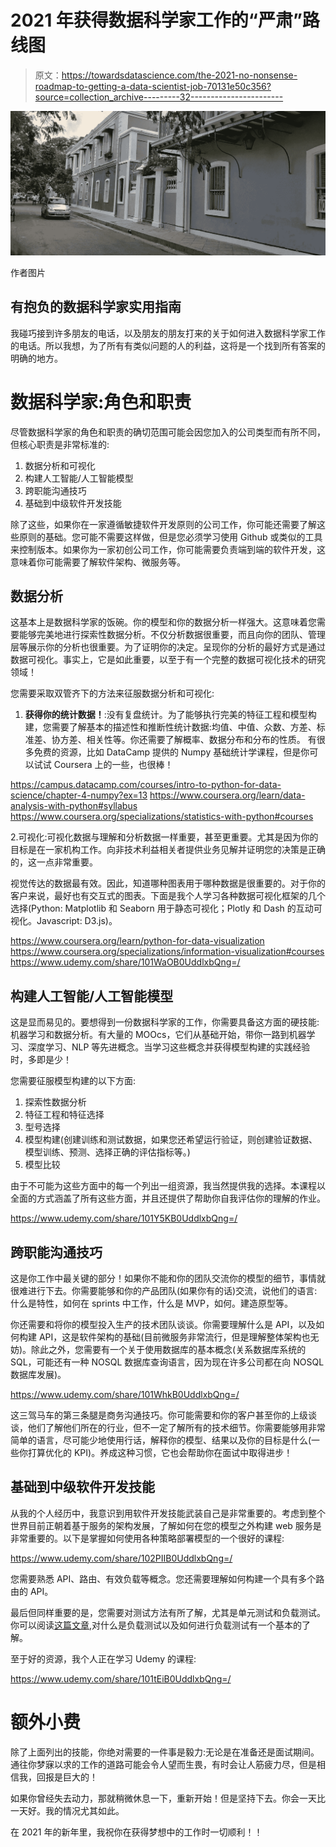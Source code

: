 # 2021 年获得数据科学家工作的“严肃”路线图

> 原文：<https://towardsdatascience.com/the-2021-no-nonsense-roadmap-to-getting-a-data-scientist-job-70131e50c356?source=collection_archive---------32----------------------->

![](img/259a44c1c0822d554d0760fd88599fdc.png)

作者图片

## 有抱负的数据科学家实用指南

我碰巧接到许多朋友的电话，以及朋友的朋友打来的关于如何进入数据科学家工作的电话。所以我想，为了所有有类似问题的人的利益，这将是一个找到所有答案的明确的地方。

# 数据科学家:角色和职责

尽管数据科学家的角色和职责的确切范围可能会因您加入的公司类型而有所不同，但核心职责是非常标准的:

1.  数据分析和可视化
2.  构建人工智能/人工智能模型
3.  跨职能沟通技巧
4.  基础到中级软件开发技能

除了这些，如果你在一家遵循敏捷软件开发原则的公司工作，你可能还需要了解这些原则的基础。您可能不需要这样做，但是您必须学习使用 Github 或类似的工具来控制版本。如果你为一家初创公司工作，你可能需要负责端到端的软件开发，这意味着你可能需要了解软件架构、微服务等。

## 数据分析

这基本上是数据科学家的饭碗。你的模型和你的数据分析一样强大。这意味着您需要能够完美地进行探索性数据分析。不仅分析数据很重要，而且向你的团队、管理层等展示你的分析也很重要。为了证明你的决定。呈现你的分析的最好方式是通过数据可视化。事实上，它是如此重要，以至于有一个完整的数据可视化技术的研究领域！

您需要采取双管齐下的方法来征服数据分析和可视化:

1.  **获得你的统计数据！**:没有复盘统计。为了能够执行完美的特征工程和模型构建，您需要了解基本的描述性和推断性统计数据:均值、中值、众数、方差、标准差、协方差、相关性等。你还需要了解概率、数据分布和分布的性质。
    有很多免费的资源，比如 DataCamp 提供的 Numpy 基础统计学课程，但是你可以试试 Coursera 上的一些，也很棒！

<https://campus.datacamp.com/courses/intro-to-python-for-data-science/chapter-4-numpy?ex=13>  <https://www.coursera.org/learn/data-analysis-with-python#syllabus>  <https://www.coursera.org/specializations/statistics-with-python#courses>  

2.可视化:可视化数据与理解和分析数据一样重要，甚至更重要。尤其是因为你的目标是在一家机构工作。向非技术利益相关者提供业务见解并证明您的决策是正确的，这一点非常重要。

视觉传达的数据最有效。因此，知道哪种图表用于哪种数据是很重要的。对于你的客户来说，最好也有交互式的图表。下面是我个人学习各种数据可视化框架的几个选择(Python: Matplotlib 和 Seaborn 用于静态可视化；Plotly 和 Dash 的互动可视化。Javascript: D3.js)。

<https://www.coursera.org/learn/python-for-data-visualization>  <https://www.coursera.org/specializations/information-visualization#courses>  <https://www.udemy.com/share/101WaOB0UddlxbQng=/>  

## 构建人工智能/人工智能模型

这是显而易见的。要想得到一份数据科学家的工作，你需要具备这方面的硬技能:机器学习和数据分析。有大量的 MOOcs，它们从基础开始，带你一路到机器学习、深度学习、NLP 等先进概念。当学习这些概念并获得模型构建的实践经验时，多即是少！

您需要征服模型构建的以下方面:

1.  探索性数据分析
2.  特征工程和特征选择
3.  型号选择
4.  模型构建(创建训练和测试数据，如果您还希望运行验证，则创建验证数据、模型训练、预测、选择正确的评估指标等。)
5.  模型比较

由于不可能为这些方面中的每一个列出一组资源，我当然提供我的选择。本课程以全面的方式涵盖了所有这些方面，并且还提供了帮助你自我评估你的理解的作业。

<https://www.udemy.com/share/101Y5KB0UddlxbQng=/>  

## 跨职能沟通技巧

这是你工作中最关键的部分！如果你不能和你的团队交流你的模型的细节，事情就很难进行下去。你需要能够和你的产品团队(如果你有的话)交流，说他们的语言:什么是特性，如何在 sprints 中工作，什么是 MVP，如何。建造原型等。

你还需要和将你的模型投入生产的技术团队谈谈。你需要理解什么是 API，以及如何构建 API，这是软件架构的基础(目前微服务非常流行，但是理解整体架构也无妨)。除此之外，您需要有一个关于使用数据库的基本概念(关系数据库系统的 SQL，可能还有一种 NOSQL 数据库查询语言，因为现在许多公司都在向 NOSQL 数据库发展)。

<https://www.udemy.com/share/101WhkB0UddlxbQng=/>  

这三驾马车的第三条腿是商务沟通技巧。你可能需要和你的客户甚至你的上级谈谈，他们了解他们所在的行业，但不一定了解所有的技术细节。你需要能够用非常简单的语言，尽可能少地使用行话，解释你的模型、结果以及你的目标是什么(一些你打算优化的 KPI)。养成这种习惯，它也会帮助你在面试中取得进步！

## 基础到中级软件开发技能

从我的个人经历中，我意识到用软件开发技能武装自己是非常重要的。考虑到整个世界目前正朝着基于服务的架构发展，了解如何在您的模型之外构建 web 服务是非常重要的。以下是掌握如何使用各种策略部署模型的一个很好的课程:

<https://www.udemy.com/share/102PIIB0UddlxbQng=/>  

您需要熟悉 API、路由、有效负载等概念。您还需要理解如何构建一个具有多个路由的 API。

最后但同样重要的是，您需要对测试方法有所了解，尤其是单元测试和负载测试。你可以阅读[这篇文章](https://medium.com/swlh/load-testing-your-aiml-models-using-jmeter-26dfe6b739e8),对什么是负载测试以及如何进行负载测试有一个基本的了解。

至于好的资源，我个人正在学习 Udemy 的课程:

<https://www.udemy.com/share/101tEiB0UddlxbQng=/>  

# 额外小费

除了上面列出的技能，你绝对需要的一件事是毅力:无论是在准备还是面试期间。通往你梦寐以求的工作的道路可能会令人望而生畏，有时会让人筋疲力尽，但是相信我，回报是巨大的！

如果你曾经失去动力，那就稍微休息一下，重新开始！但是坚持下去。你会一天比一天好。我的情况尤其如此。

在 2021 年的新年里，我祝你在获得梦想中的工作时一切顺利！！